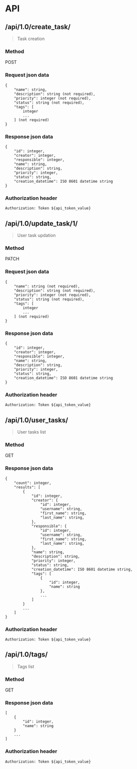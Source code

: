 # API

## /api/1.0/create_task/

> Task creation

### Method
POST

### Request json data
```
{
    "name": string,
    "description": string (not required),
    "priority": integer (not required),
    "status": string (not required),
    "tags": [
        integer
        ...
    ] (not required)
}
```

### Response json data
```
{
    "id": integer,
    "creator": integer,
    "responsible": integer,
    "name": string,
    "description": string,
    "priority": integer,
    "status": string,
    "creation_datetime": ISO 8601 datetime string
}
```

### Authorization header
`Authorization: Token ${api_token_value}`

## /api/1.0/update_task/1/

> User task updation

### Method
PATCH

### Request json data
```
{
    "name": string (not required),
    "description": string (not required),
    "priority": integer (not required),
    "status": string (not required),
    "tags": [
        integer
        ...
    ] (not required)
}
```

### Response json data
```
{
    "id": integer,
    "creator": integer,
    "responsible": integer,
    "name": string,
    "description": string,
    "priority": integer,
    "status": string,
    "creation_datetime": ISO 8601 datetime string
}
```

### Authorization header
`Authorization: Token ${api_token_value}`

## /api/1.0/user_tasks/

> User tasks list

### Method
GET

### Response json data
```
{
    "count": integer,
    "results": [
        {
            "id": integer,
            "creator": {
                "id": integer,
                "username": string,
                "first_name": string,
                "last_name": string,
            },
            "responsible": {
                "id": integer,
                "username": string,
                "first_name": string,
                "last_name": string,
            },
            "name": string,
            "description": string,
            "priority": integer,
            "status": string,
            "creation_datetime": ISO 8601 datetime string,
            "tags": [
                {
                    "id": integer,
                    "name": string
                },
                ...
            ]
        }
        ...
    ]
}
```

### Authorization header
`Authorization: Token ${api_token_value}`

## /api/1.0/tags/

> Tags list

### Method
GET

### Response json data
```
[
    {
        "id": integer,
        "name": string
    }
    ...
]
```

### Authorization header
`Authorization: Token ${api_token_value}`
